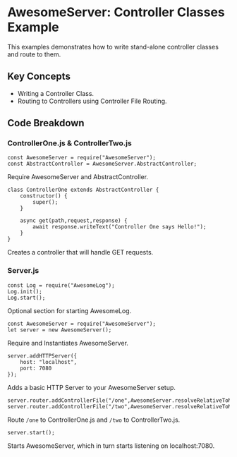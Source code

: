 # AwesomeServer: Controller Classes Example

This examples demonstrates how to write stand-alone controller classes and route to them.

## Key Concepts

 - Writing a Controller Class.
 - Routing to Controllers using Controller File Routing.

## Code Breakdown

### ControllerOne.js & ControllerTwo.js

```
const AwesomeServer = require("AwesomeServer");
const AbstractController = AwesomeServer.AbstractController;
```

Require AwesomeServer and AbstractController.

```
class ControllerOne extends AbstractController {
	constructor() {
		super();
	}

	async get(path,request,response) {
		await response.writeText("Controller One says Hello!");
	}
}
```

Creates a controller that will handle GET requests.

### Server.js

```
const Log = require("AwesomeLog");
Log.init();
Log.start();
```

Optional section for starting AwesomeLog.

```
const AwesomeServer = require("AwesomeServer");
let server = new AwesomeServer();
```

Require and Instantiates AwesomeServer.

```
server.addHTTPServer({
	host: "localhost",
	port: 7080
});
```

Adds a basic HTTP Server to your AwesomeServer setup.

```
server.router.addControllerFile("/one",AwesomeServer.resolveRelativeToModule(module,"./ControllerOne"));
server.router.addControllerFile("/two",AwesomeServer.resolveRelativeToModule(module,"./ControllerTwo"));
```
Route `/one` to ControllerOne.js and `/two` to ControllerTwo.js.

```
server.start();
```

Starts AwesomeServer, which in turn starts listening on localhost:7080.
